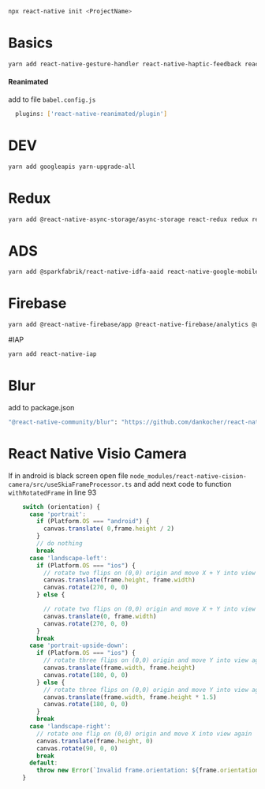 ```bash
npx react-native init <ProjectName>
```


# Basics
```bash
yarn add react-native-gesture-handler react-native-haptic-feedback react-native-localize react-native-safe-area-context react-native-safe-area-view react-native-svg react-native-device-info react-native-reanimated @react-native-clipboard/clipboard react-native-json-tree react-native-linear-gradient react-native-shadow-2
```

#### Reanimated

add to file ```babel.config.js```

```bash
  plugins: ['react-native-reanimated/plugin']
```

# DEV
```bash
yarn add googleapis yarn-upgrade-all
```



# Redux
```bash
yarn add @react-native-async-storage/async-storage react-redux redux redux-persist
```



# ADS
```bash
yarn add @sparkfabrik/react-native-idfa-aaid react-native-google-mobile-ads react-native-tracking-transparency
```

# Firebase
```bash
yarn add @react-native-firebase/app @react-native-firebase/analytics @react-native-firebase/remote-config
```


#IAP
```bash
yarn add react-native-iap
```



# Blur
add to package.json
```bash
"@react-native-community/blur": "https://github.com/dankocher/react-native-blur.git"
```


# React Native Visio Camera
If in android is black screen open file ```node_modules/react-native-cision-camera/src/useSkiaFrameProcessor.ts``` and add next code to function ```withRotatedFrame``` in line 93
```js
    switch (orientation) {
      case 'portrait':
        if (Platform.OS === "android") {
          canvas.translate( 0,frame.height / 2)
        }
        // do nothing
        break
      case 'landscape-left':
        if (Platform.OS === "ios") {
          // rotate two flips on (0,0) origin and move X + Y into view again
          canvas.translate(frame.height, frame.width)
          canvas.rotate(270, 0, 0)
        } else {

          // rotate two flips on (0,0) origin and move X + Y into view again
          canvas.translate(0, frame.width)
          canvas.rotate(270, 0, 0)
        }
        break
      case 'portrait-upside-down':
        if (Platform.OS === "ios") {
          // rotate three flips on (0,0) origin and move Y into view again
          canvas.translate(frame.width, frame.height)
          canvas.rotate(180, 0, 0)
        } else {
          // rotate three flips on (0,0) origin and move Y into view again
          canvas.translate(frame.width, frame.height * 1.5)
          canvas.rotate(180, 0, 0)
        }
        break
      case 'landscape-right':
        // rotate one flip on (0,0) origin and move X into view again
        canvas.translate(frame.height, 0)
        canvas.rotate(90, 0, 0)
        break
      default:
        throw new Error(`Invalid frame.orientation: ${frame.orientation}!`)
    }
```
